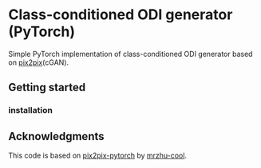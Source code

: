 # Class-conditioned ODI generator (PyTorch)
Simple PyTorch implementation of class-conditioned ODI generator based on [pix2pix](https://phillipi.github.io/pix2pix/)(cGAN).

## Getting started
### installation

## Acknowledgments
This code is based on [pix2pix-pytorch](https://github.com/mrzhu-cool/pix2pix-pytorch) by [mrzhu-cool](https://github.com/mrzhu-cool).
